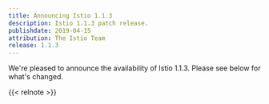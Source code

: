 ```yaml
---
title: Announcing Istio 1.1.3
description: Istio 1.1.3 patch release.
publishdate: 2019-04-15
attribution: The Istio Team
release: 1.1.3
---
```


We're pleased to announce the availability of Istio 1.1.3. Please see below for what's changed.

{{< relnote >}}
